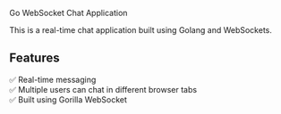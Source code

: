 Go WebSocket Chat Application 

This is a real-time chat application built using Golang and WebSockets.

## Features
✅ Real-time messaging  
✅ Multiple users can chat in different browser tabs  
✅ Built using Gorilla WebSocket 
